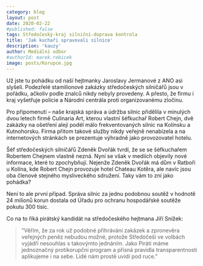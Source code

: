 ```yaml
---
category: blog
layout: post
date: 2020-02-22
#published: false
tags: Středočeský-kraj silniční-doprava kontrola
title: 'Jak kuchaři spravovali silnice'
description: 'kauzy'
author: Mediální odbor
#authorId: marek.rebicek
image: posts/Korupce.jpg
---
```


Už jste tu pohádku od naší hejtmanky Jaroslavy Jermanové z ANO asi slyšeli. Podezřelé stamilionové zakázky středočeských silničářů jsou v pořádku, ačkoliv podle znalců nikdy nebyly provedeny. A přesto, že firmu i kraj vyšetřuje policie a Národní centrála proti organizovanému zločinu.

Pro připomenutí – naše krajská správa a údržba silnic přidělila v minulých dvou letech firmě Culinaria Art, kterou vlastní šéfkuchař  Robert Chejn, dvě zakázky na ošetření alejí podél málo frekventovaných silnic na Kolínsku a Kutnohorsku. Firma přitom takové služby nikdy veřejně nenabízela a na internetových stránkách se prezentuje výhradně jako provozovatel hotelu. 

Šéf středočeských silničářů Zdeněk Dvořák tvrdí, že se se šéfkuchařem Robertem Chejnem vlastně nezná. Nyní se však v mediích objevily nové informace, které to zpochybňují. Nejenže Zdeněk Dvořák má dům v Ratboři u Kolína, kde Robert Chejn provozuje hotel Chateau Kotěra, ale navíc jsou oba členové stejného mysliveckého sdružení. Taky vám to zní jako pohádka?

Není to ale první případ. Správa silnic za jednu podobnou soutěž v hodnotě 24 milionů korun dostala od Úřadu pro ochranu hospodářské soutěže pokutu 300 tisíc.

Co na to říká pirátský kandidát na středočeského hejtmana Jiří Snížek: 
> "Věřím, že za rok už podobné přihrávání zakázek a zpronevěra veřejných peněz nebudou možné, protože Středočeši ve volbách vyjádří nesouhlas s takovýmto jednáním. Jako Piráti máme jednoznačný protikorupční program a přísná pravidla transparentnosti aplikujeme i na sebe. Lidé nám prostě uvidí pod ruce."
